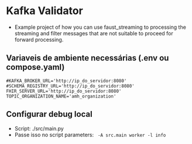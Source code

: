 # Kafka Validator

- Example project of how you can use faust_streaming to processing the streaming
and filter messages that are not suitable to proceed for forward processing.

## Variaveis de ambiente necessárias (.env ou compose.yaml)
```
#KAFKA_BROKER_URL='http://ip_do_servidor:8080'
#SCHEMA_REGISTRY_URL='http://ip_do_servidor:8080'
FHIR_SERVER_URL='http://ip_do_servidor:8080'
TOPIC_ORGANIZATION_NAME='amh_organization'
```

## Configurar debug local
- Script: ./src/main.py
- Passe isso no script parameters: 
``` -A src.main worker -l info```
